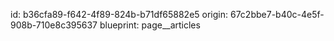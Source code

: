 id: b36cfa89-f642-4f89-824b-b71df65882e5
origin: 67c2bbe7-b40c-4e5f-908b-710e8c395637
blueprint: page__articles
